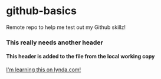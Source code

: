# github-basics
Remote repo to help me test out my Github skillz!

### This really needs another header

#### This header is added to the file from the local working copy

[I'm learning this on lynda.com!](http://www.lynda.com)
